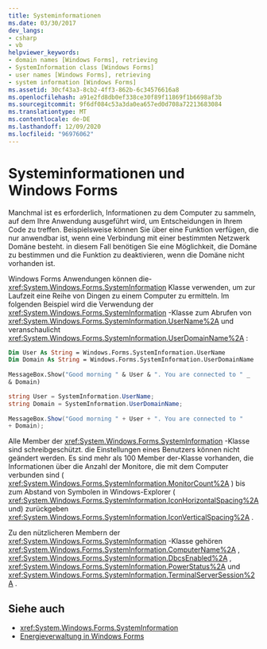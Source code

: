 ```yaml
---
title: Systeminformationen
ms.date: 03/30/2017
dev_langs:
- csharp
- vb
helpviewer_keywords:
- domain names [Windows Forms], retrieving
- SystemInformation class [Windows Forms]
- user names [Windows Forms], retrieving
- system information [Windows Forms]
ms.assetid: 30cf43a3-8cb2-4ff3-862b-6c34576616a8
ms.openlocfilehash: a91e2fd8db0ef338ce30f89f11869f1b6698af3b
ms.sourcegitcommit: 9f6df084c53a3da0ea657ed0d708a72213683084
ms.translationtype: MT
ms.contentlocale: de-DE
ms.lasthandoff: 12/09/2020
ms.locfileid: "96976062"
---
```

# <a name="system-information-and-windows-forms"></a>Systeminformationen und Windows Forms
Manchmal ist es erforderlich, Informationen zu dem Computer zu sammeln, auf dem Ihre Anwendung ausgeführt wird, um Entscheidungen in Ihrem Code zu treffen. Beispielsweise können Sie über eine Funktion verfügen, die nur anwendbar ist, wenn eine Verbindung mit einer bestimmten Netzwerk Domäne besteht. in diesem Fall benötigen Sie eine Möglichkeit, die Domäne zu bestimmen und die Funktion zu deaktivieren, wenn die Domäne nicht vorhanden ist.  
  
 Windows Forms Anwendungen können die- <xref:System.Windows.Forms.SystemInformation> Klasse verwenden, um zur Laufzeit eine Reihe von Dingen zu einem Computer zu ermitteln. Im folgenden Beispiel wird die Verwendung der <xref:System.Windows.Forms.SystemInformation> -Klasse zum Abrufen von <xref:System.Windows.Forms.SystemInformation.UserName%2A> und veranschaulicht <xref:System.Windows.Forms.SystemInformation.UserDomainName%2A> :  
  
```vb  
Dim User As String = Windows.Forms.SystemInformation.UserName  
Dim Domain As String = Windows.Forms.SystemInformation.UserDomainName  
  
MessageBox.Show("Good morning " & User & ". You are connected to " _  
& Domain)  
```  
  
```csharp  
string User = SystemInformation.UserName;  
string Domain = SystemInformation.UserDomainName;  
  
MessageBox.Show("Good morning " + User + ". You are connected to "
+ Domain);
```  
  
 Alle Member der <xref:System.Windows.Forms.SystemInformation> -Klasse sind schreibgeschützt. die Einstellungen eines Benutzers können nicht geändert werden. Es sind mehr als 100 Member der-Klasse vorhanden, die Informationen über die Anzahl der Monitore, die mit dem Computer verbunden sind ( <xref:System.Windows.Forms.SystemInformation.MonitorCount%2A> ) bis zum Abstand von Symbolen in Windows-Explorer ( <xref:System.Windows.Forms.SystemInformation.IconHorizontalSpacing%2A> und) zurückgeben <xref:System.Windows.Forms.SystemInformation.IconVerticalSpacing%2A> .  
  
 Zu den nützlicheren Membern der <xref:System.Windows.Forms.SystemInformation> -Klasse gehören <xref:System.Windows.Forms.SystemInformation.ComputerName%2A> , <xref:System.Windows.Forms.SystemInformation.DbcsEnabled%2A> , <xref:System.Windows.Forms.SystemInformation.PowerStatus%2A> und <xref:System.Windows.Forms.SystemInformation.TerminalServerSession%2A> .  
  
## <a name="see-also"></a>Siehe auch

- <xref:System.Windows.Forms.SystemInformation>
- [Energieverwaltung in Windows Forms](power-management-in-windows-forms.md)
